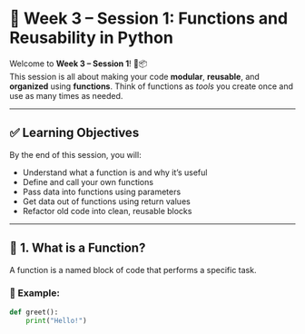 # 📘 Week 3 – Session 1: Functions and Reusability in Python

Welcome to **Week 3 – Session 1**! 🧠📦  
This session is all about making your code **modular**, **reusable**, and **organized** using **functions**. Think of functions as *tools* you create once and use as many times as needed.

---

## ✅ Learning Objectives

By the end of this session, you will:

- Understand what a function is and why it’s useful
- Define and call your own functions
- Pass data into functions using parameters
- Get data out of functions using return values
- Refactor old code into clean, reusable blocks

---

## 🧩 1. What is a Function?

A function is a named block of code that performs a specific task.

### 🔧 Example:

```python
def greet():
    print("Hello!")
